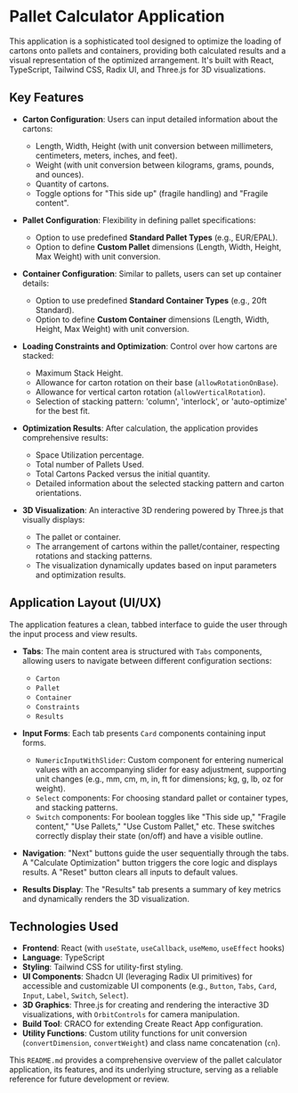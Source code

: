 # Pallet Calculator Application

This application is a sophisticated tool designed to optimize the loading of cartons onto pallets and containers, providing both calculated results and a visual representation of the optimized arrangement. It's built with React, TypeScript, Tailwind CSS, Radix UI, and Three.js for 3D visualizations.

## Key Features

*   **Carton Configuration**: Users can input detailed information about the cartons:
    *   Length, Width, Height (with unit conversion between millimeters, centimeters, meters, inches, and feet).
    *   Weight (with unit conversion between kilograms, grams, pounds, and ounces).
    *   Quantity of cartons.
    *   Toggle options for "This side up" (fragile handling) and "Fragile content".

*   **Pallet Configuration**: Flexibility in defining pallet specifications:
    *   Option to use predefined **Standard Pallet Types** (e.g., EUR/EPAL).
    *   Option to define **Custom Pallet** dimensions (Length, Width, Height, Max Weight) with unit conversion.

*   **Container Configuration**: Similar to pallets, users can set up container details:
    *   Option to use predefined **Standard Container Types** (e.g., 20ft Standard).
    *   Option to define **Custom Container** dimensions (Length, Width, Height, Max Weight) with unit conversion.

*   **Loading Constraints and Optimization**: Control over how cartons are stacked:
    *   Maximum Stack Height.
    *   Allowance for carton rotation on their base (`allowRotationOnBase`).
    *   Allowance for vertical carton rotation (`allowVerticalRotation`).
    *   Selection of stacking pattern: 'column', 'interlock', or 'auto-optimize' for the best fit.

*   **Optimization Results**: After calculation, the application provides comprehensive results:
    *   Space Utilization percentage.
    *   Total number of Pallets Used.
    *   Total Cartons Packed versus the initial quantity.
    *   Detailed information about the selected stacking pattern and carton orientations.

*   **3D Visualization**: An interactive 3D rendering powered by Three.js that visually displays:
    *   The pallet or container.
    *   The arrangement of cartons within the pallet/container, respecting rotations and stacking patterns.
    *   The visualization dynamically updates based on input parameters and optimization results.

## Application Layout (UI/UX)

The application features a clean, tabbed interface to guide the user through the input process and view results.

*   **Tabs**: The main content area is structured with `Tabs` components, allowing users to navigate between different configuration sections:
    *   `Carton`
    *   `Pallet`
    *   `Container`
    *   `Constraints`
    *   `Results`

*   **Input Forms**: Each tab presents `Card` components containing input forms.
    *   `NumericInputWithSlider`: Custom component for entering numerical values with an accompanying slider for easy adjustment, supporting unit changes (e.g., mm, cm, m, in, ft for dimensions; kg, g, lb, oz for weight).
    *   `Select` components: For choosing standard pallet or container types, and stacking patterns.
    *   `Switch` components: For boolean toggles like "This side up," "Fragile content," "Use Pallets," "Use Custom Pallet," etc. These switches correctly display their state (on/off) and have a visible outline.

*   **Navigation**: "Next" buttons guide the user sequentially through the tabs. A "Calculate Optimization" button triggers the core logic and displays results. A "Reset" button clears all inputs to default values.

*   **Results Display**: The "Results" tab presents a summary of key metrics and dynamically renders the 3D visualization.

## Technologies Used

*   **Frontend**: React (with `useState`, `useCallback`, `useMemo`, `useEffect` hooks)
*   **Language**: TypeScript
*   **Styling**: Tailwind CSS for utility-first styling.
*   **UI Components**: Shadcn UI (leveraging Radix UI primitives) for accessible and customizable UI components (e.g., `Button`, `Tabs`, `Card`, `Input`, `Label`, `Switch`, `Select`).
*   **3D Graphics**: Three.js for creating and rendering the interactive 3D visualizations, with `OrbitControls` for camera manipulation.
*   **Build Tool**: CRACO for extending Create React App configuration.
*   **Utility Functions**: Custom utility functions for unit conversion (`convertDimension`, `convertWeight`) and class name concatenation (`cn`).

This `README.md` provides a comprehensive overview of the pallet calculator application, its features, and its underlying structure, serving as a reliable reference for future development or review.
